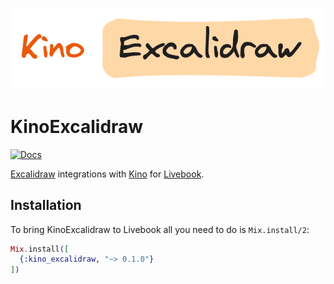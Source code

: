 <h1><img src="https://github.com/fahchen/kino_excalidraw/blob/main/images/kino-excalidraw.png?raw=true" alt="kino-excalidraw"></h1>

# KinoExcalidraw

[![Docs](https://img.shields.io/badge/hex.pm-docs-8e7ce6.svg)](https://hexdocs.pm/kino_excalidraw)

[Excalidraw](https://excalidraw.com) integrations with [Kino](https://github.com/livebook-dev/kino)
for [Livebook](https://github.com/livebook-dev/livebook).

## Installation

To bring KinoExcalidraw to Livebook all you need to do is `Mix.install/2`:

```elixir
Mix.install([
  {:kino_excalidraw, "~> 0.1.0"}
])
```
